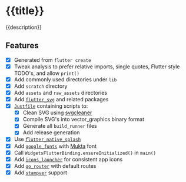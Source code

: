 # {{title}}

{{description}}

## Features

- [x] Generated from `flutter create`
- [x] Tweak analysis to prefer relative imports, single quotes, Flutter style TODO's, and allow `print()`
- [x] Add commonly used directories under `lib`
- [x] Add `scratch` directory
- [x] Add `assets` and `raw_assets` directories
- [x] Add [`flutter_svg`](https://pub.dev/packages/flutter_svg) and related packages
- [x] [`Justfile`](https://crates.io/crates/just) containing scripts to:
  - [x] Clean SVG using [svgcleaner](https://crates.io/crates/svgcleaner)
  - [x] Compile SVG's into vector_graphics binary format
  - [x] Generate all `build_runner` files
  - [x] Add release generation
- [x] Use [`flutter_native_splash`](https://pub.dev/packages/flutter_native_splash)
- [x] Add [`google_fonts`](https://pub.dev/packages/google_fonts) with [Mukta](https://fonts.google.com/specimen/Mukta) font
- [x] Call `WidgetsFlutterBinding.ensureInitialized()` in `main()`
- [x] Add [`icons_launcher`](https://pub.dev/packages/icons_launcher) for consistent app icons
- [x] Add [`go_router`](https://pub.dev/packages/go_router) with default routes
- [x] Add [`stampver`](https://crates.io/crates/stampver) support
